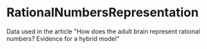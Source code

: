 # RationalNumbersRepresentation
Data used in the article "How does the adult brain represent rational numbers? Evidence for a hybrid model"
